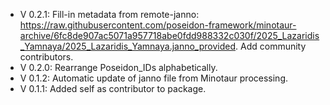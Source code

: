 - V 0.2.1: Fill-in metadata from remote-janno: https://raw.githubusercontent.com/poseidon-framework/minotaur-archive/6fc8de907ac5071a957718abe0fdd988332c030f/2025_Lazaridis_Yamnaya/2025_Lazaridis_Yamnaya.janno_provided. Add community contributors.
- V 0.2.0: Rearrange Poseidon_IDs alphabetically.
- V 0.1.2: Automatic update of janno file from Minotaur processing.
- V 0.1.1: Added self as contributor to package.
